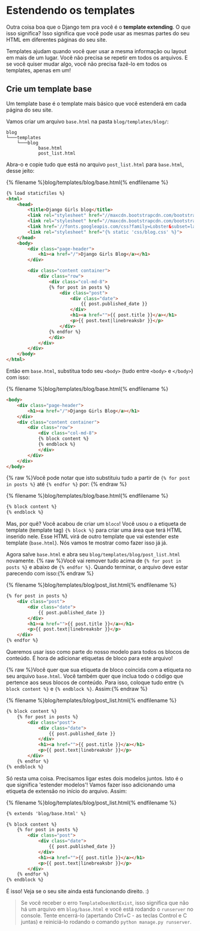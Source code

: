 # Estendendo os templates

Outra coisa boa que o Django tem pra você é o **template extending**. O que isso significa? Isso significa que você pode usar as mesmas partes do seu HTML em diferentes páginas do seu site.

Templates ajudam quando você quer usar a mesma informação ou layout em mais de um lugar. Você não precisa se repetir em todos os arquivos. E se você quiser mudar algo, você não precisa fazê-lo em todos os templates, apenas em um!

## Crie um template base

Um template base é o template mais básico que você estenderá em cada página do seu site.

Vamos criar um arquivo `base.html` na pasta `blog/templates/blog/`:

    blog
    └───templates
        └───blog
                base.html
                post_list.html
    

Abra-o e copie tudo que está no arquivo `post_list.html` para `base.html`, desse jeito:

{% filename %}blog/templates/blog/base.html{% endfilename %}

```html
{% load staticfiles %}
<html>
    <head>
        <title>Django Girls blog</title>
        <link rel="stylesheet" href="//maxcdn.bootstrapcdn.com/bootstrap/3.2.0/css/bootstrap.min.css">
        <link rel="stylesheet" href="//maxcdn.bootstrapcdn.com/bootstrap/3.2.0/css/bootstrap-theme.min.css">
        <link href='//fonts.googleapis.com/css?family=Lobster&subset=latin,latin-ext' rel='stylesheet' type='text/css'>
        <link rel="stylesheet" href="{% static 'css/blog.css' %}">
    </head>
    <body>
        <div class="page-header">
            <h1><a href="/">Django Girls Blog</a></h1>
        </div>

        <div class="content container">
            <div class="row">
                <div class="col-md-8">
                {% for post in posts %}
                    <div class="post">
                        <div class="date">
                            {{ post.published_date }}
                        </div>
                        <h1><a href="">{{ post.title }}</a></h1>
                        <p>{{ post.text|linebreaksbr }}</p>
                    </div>
                {% endfor %}
                </div>
            </div>
        </div>
    </body>
</html>
```

Então em `base.html`, substitua todo seu `<body>` (tudo entre `<body>` e `</body>`) com isso:

{% filename %}blog/templates/blog/base.html{% endfilename %}

```html
<body>
    <div class="page-header">
        <h1><a href="/">Django Girls Blog</a></h1>
    </div>
    <div class="content container">
        <div class="row">
            <div class="col-md-8">
            {% block content %}
            {% endblock %}
            </div>
        </div>
    </div>
</body>
```

{% raw %}Você pode notar que isto substituiu tudo a partir de `{% for post in posts %}` até `{% endfor %}` por: {% endraw %}

{% filename %}blog/templates/blog/base.html{% endfilename %}

```html
{% block content %}
{% endblock %}
```

Mas, por quê? Você acabou de criar um `bloco`! Você usou o a etiqueta de template (template tag) `{% block %}` para criar uma área que terá HTML inserido nele. Esse HTML virá de outro template que vai estender este template (`base.html`). Nós vamos te mostrar como fazer isso já já.

Agora salve `base.html` e abra seu `blog/templates/blog/post_list.html` novamente. {% raw %}Você vai remover tudo acima de `{% for post in posts %}` e abaixo de `{% endfor %}`. Quando terminar, o arquivo deve estar parecendo com isso:{% endraw %}

{% filename %}blog/templates/blog/post_list.html{% endfilename %}

```html
{% for post in posts %}
    <div class="post">
        <div class="date">
            {{ post.published_date }}
        </div>
        <h1><a href="">{{ post.title }}</a></h1>
        <p>{{ post.text|linebreaksbr }}</p>
    </div>
{% endfor %}
```

Queremos usar isso como parte do nosso modelo para todos os blocos de conteúdo. É hora de adicionar etiquetas de bloco para este arquivo!

{% raw %}Você quer que sua etiqueta de bloco coincida com a etiqueta no seu arquivo `base.html`. Você também quer que inclua todo o código que pertence aos seus blocos de conteúdo. Para isso, coloque tudo entre `{% block content %}` e `{% endblock %}`. Assim:{% endraw %}

{% filename %}blog/templates/blog/post_list.html{% endfilename %}

```html
{% block content %}
    {% for post in posts %}
        <div class="post">
            <div class="date">
                {{ post.published_date }}
            </div>
            <h1><a href="">{{ post.title }}</a></h1>
            <p>{{ post.text|linebreaksbr }}</p>
        </div>
    {% endfor %}
{% endblock %}
```

Só resta uma coisa. Precisamos ligar estes dois modelos juntos. Isto é o que significa 'estender modelos'! Vamos fazer isso adicionando uma etiqueta de extensão no início do arquivo. Assim:

{% filename %}blog/templates/blog/post_list.html{% endfilename %}

```html
{% extends 'blog/base.html' %}

{% block content %}
    {% for post in posts %}
        <div class="post">
            <div class="date">
                {{ post.published_date }}
            </div>
            <h1><a href="">{{ post.title }}</a></h1>
            <p>{{ post.text|linebreaksbr }}</p>
        </div>
    {% endfor %}
{% endblock %}
```

É isso! Veja se o seu site ainda está funcionando direito. :)

> Se você receber o erro `TemplateDoesNotExist`, isso significa que não há um arquivo em `blog/base.html` e você está rodando o `runserver` no console. Tente encerrá-lo (apertando Ctrl+C - as teclas Control e C juntas) e reiniciá-lo rodando o comando `python manage.py runserver`.